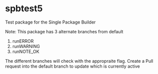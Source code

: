 # spbtest5
Test package for the Single Package Builder

Note: This package has 3 alternate branches from default


1. runERROR
2. runWARNING
3. runNOTE_OK


The different branches will check with the appropraite flag. 
Create a Pull request into the default branch to update which is currently active 
